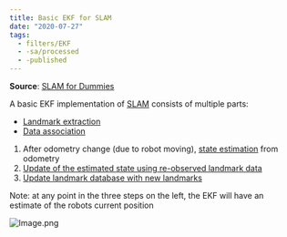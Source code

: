 ```yaml
---
title: Basic EKF for SLAM
date: "2020-07-27"
tags:
  - filters/EKF
  - -sa/processed
  - -published
---
```


**Source**: [SLAM for Dummies](bibliography/riisgaard-slam-for-dummies.md)

A basic EKF implementation of [SLAM](SLAM/what-is-slam.md)   consists of multiple parts:

*   [Landmark extraction](SLAM/landmark-extraction.md)
*   [Data association](SLAM/data-association.md)

1.  After odometry change (due to robot moving), [state estimation](SLAM/ekf-1-prediction.md) from odometry
2.  [Update of the estimated state using re-observed landmark data](studienarbeit/ekf-2-reobservation.md)
3.  [Update landmark database with new landmarks](studienarbeit/ekf-3-new-landmarks.md)

Note: at any point in the three steps on the left, the EKF will have an estimate of the robots current position

![Image.png](studienarbeit/_resources/Basic_EKF_for_SLAM.resources/Image.png)

